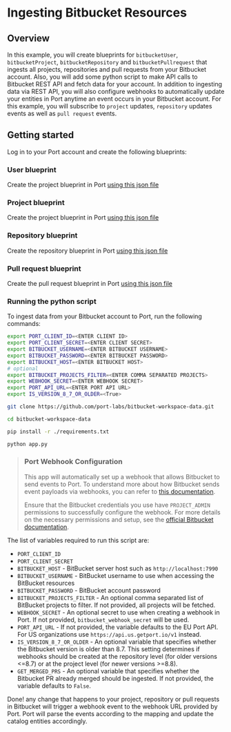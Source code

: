 # Ingesting Bitbucket Resources


## Overview

In this example, you will create blueprints for `bitbucketUser`, `bitbucketProject`, `bitbucketRepository` and `bitbucketPullrequest` that ingests all projects, repositories and pull requests from your Bitbucket account. Also, you will add some python script to make API calls to Bitbucket REST API and fetch data for your account. In addition to ingesting data via REST API, you will also configure webhooks to automatically update your entities in Port anytime an event occurs in your Bitbucket account. For this example, you will subscribe to `project` updates, `repository` updates events as well as `pull request` events.

## Getting started

Log in to your Port account and create the following blueprints:

### User blueprint
Create the project blueprint in Port [using this json file](./resources/user.json)

### Project blueprint
Create the project blueprint in Port [using this json file](./resources/project.json)

### Repository blueprint
Create the repository blueprint in Port [using this json file](./resources/repository.json)

### Pull request blueprint
Create the pull request blueprint in Port [using this json file](./resources/pullrequest.json)


### Running the python script

To ingest data from your Bitbucket account to Port, run the following commands: 

```bash
export PORT_CLIENT_ID=<ENTER CLIENT ID>
export PORT_CLIENT_SECRET=<ENTER CLIENT SECRET>
export BITBUCKET_USERNAME=<ENTER BITBUCKET USERNAME>
export BITBUCKET_PASSWORD=<ENTER BITBUCKET PASSWORD>
export BITBUCKET_HOST=<ENTER BITBUCKET HOST>
# optional
export BITBUCKET_PROJECTS_FILTER=<ENTER COMMA SEPARATED PROJECTS>
export WEBHOOK_SECRET=<ENTER WEBHOOK SECRET>
export PORT_API_URL=<ENTER PORT API URL>
export IS_VERSION_8_7_OR_OLDER=<True>

git clone https://github.com/port-labs/bitbucket-workspace-data.git

cd bitbucket-workspace-data

pip install -r ./requirements.txt

python app.py
```


> ### Port Webhook Configuration
> 
> This app will automatically set up a webhook that allows Bitbucket to send events to Port. To understand more about how Bitbucket sends event payloads via webhooks, you can refer to [this documentation](https://confluence.atlassian.com/bitbucketserver/event-payload-938025882.html).
> 
> Ensure that the Bitbucket credentials you use have `PROJECT_ADMIN` permissions to successfully configure the webhook. For more details on the necessary permissions and setup, see the [official Bitbucket documentation](https://developer.atlassian.com/server/bitbucket/rest/v910/api-group-project/#api-api-latest-projects-projectkey-webhooks-post).


The list of variables required to run this script are:
- `PORT_CLIENT_ID`
- `PORT_CLIENT_SECRET`
- `BITBUCKET_HOST` - BitBucket server host such as `http://localhost:7990`
- `BITBUCKET_USERNAME` - BitBucket username to use when accessing the BitBucket resources
- `BITBUCKET_PASSWORD` - BitBucket account password
- `BITBUCKET_PROJECTS_FILTER` - An optional comma separated list of BitBucket projects to filter. If not provided, all projects will be fetched.
- `WEBHOOK_SECRET` - An optional secret to use when creating a webhook in Port. If not provided, `bitbucket_webhook_secret` will be used.
- `PORT_API_URL` - If not provided, the variable defaults to the EU Port API. For US organizations use `https://api.us.getport.io/v1` instead.
- `IS_VERSION_8_7_OR_OLDER` - An optional variable that specifies whether the Bitbucket version is older than 8.7. This setting determines if webhooks should be created at the repository level (for older versions <=8.7) or at the project level (for newer versions >=8.8).
- `GET_MERGED_PRS` - An optional variable that specifies whether the Bitbucket PR already merged should be ingested. If not provided, the variable defaults to `False`.

Done! any change that happens to your project, repository or pull requests in Bitbucket will trigger a webhook event to the webhook URL provided by Port. Port will parse the events according to the mapping and update the catalog entities accordingly.
